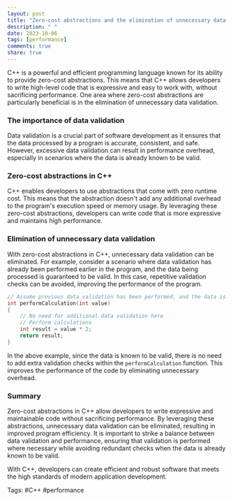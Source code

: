 ```yaml
---
layout: post
title: "Zero-cost abstractions and the elimination of unnecessary data validation in C++"
description: " "
date: 2023-10-06
tags: [performance]
comments: true
share: true
---
```


C++ is a powerful and efficient programming language known for its ability to provide zero-cost abstractions. This means that C++ allows developers to write high-level code that is expressive and easy to work with, without sacrificing performance. One area where zero-cost abstractions are particularly beneficial is in the elimination of unnecessary data validation.

### The importance of data validation

Data validation is a crucial part of software development as it ensures that the data processed by a program is accurate, consistent, and safe. However, excessive data validation can result in performance overhead, especially in scenarios where the data is already known to be valid. 

### Zero-cost abstractions in C++

C++ enables developers to use abstractions that come with zero runtime cost. This means that the abstraction doesn't add any additional overhead to the program's execution speed or memory usage. By leveraging these zero-cost abstractions, developers can write code that is more expressive and maintains high performance.

### Elimination of unnecessary data validation

With zero-cost abstractions in C++, unnecessary data validation can be eliminated. For example, consider a scenario where data validation has already been performed earlier in the program, and the data being processed is guaranteed to be valid. In this case, repetitive validation checks can be avoided, improving the performance of the program.

```cpp
// Assume previous data validation has been performed, and the data is valid
int performCalculation(int value)
{
    // No need for additional data validation here
    // Perform calculations
    int result = value * 2;
    return result;
}
```

In the above example, since the data is known to be valid, there is no need to add extra validation checks within the `performCalculation` function. This improves the performance of the code by eliminating unnecessary overhead.

### Summary

Zero-cost abstractions in C++ allow developers to write expressive and maintainable code without sacrificing performance. By leveraging these abstractions, unnecessary data validation can be eliminated, resulting in improved program efficiency. It is important to strike a balance between data validation and performance, ensuring that validation is performed where necessary while avoiding redundant checks when the data is already known to be valid. 

With C++, developers can create efficient and robust software that meets the high standards of modern application development.

Tags: #C++ #performance